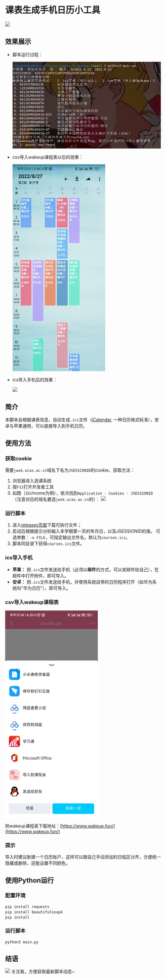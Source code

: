 # 课表生成手机日历小工具

[![](https://img.shields.io/github/stars/BarryZZJ/ucas_course_to_calendar.svg)](https://github.com/barryZZJ/ucas_course_to_calendar)

## 效果展示

- 脚本运行过程：

  <img src="/demo/demo3.png" style="zoom:67%;" />

- csv导入wakeup课程表以后的效果：

  <img src="/demo/demo5.jpg" style="width:300px;" />

- ics导入手机后的效果：

  <img src="/demo/demo2.jpg" style="width:300px;" />



## 简介

本脚本会根据课表信息，自动生成`.ics`文件（[iCalendar](https://baike.baidu.com/item/iCal/10119576), 一种日历格式标准），安卓与苹果通用，可以直接导入到手机日历。

## 使用方法

### 获取cookie

需要`jwxk.ucas.ac.cn`域名下名为`JSESSIONID`的cookie，获取方法：

1. 浏览器进入选课系统
2. 按`F12`打开开发者工具
3. 如图（以chrome为例），依次找到`Application - Cookies - JSESSIONID`（注意对应的域名要选`jwxk.ucas.ac.cn`的）：
![](/demo/cookie.jpg)



### 运行脚本

1. 进入[releases页面](https://github.com/barryZZJ/ucas_course_to_calendar/releases)下载可执行文件；
2. 启动后根据提示分别输入本学期第一天的年月日，以及JSESSIONID的值。
    可选参数：`-o FILE`，可指定输出文件名，默认为`courses.ics`。
3. 脚本同目录下获得`courses.ics`文件。

### ics导入手机

- **苹果：** 把`.ics`文件发送给手机（必须以**邮件**的方式，可以发邮件给自己），在邮件中打开附件，即可导入。
- **安卓：** 把`.ics`文件发送给手机，并使用系统自带的日历程序打开（如华为系统叫"华为日历"），即可导入。

### csv导入wakeup课程表

<img src="/demo/demo4.jpg" style="width:300px;" />

附wakeup课程表下载地址：[https://www.wakeup.fun/](https://www.wakeup.fun/)

### 提示

导入时建议新建一个日历账户，这样可以跟自己手动添加的日程区分开，方便统一隐藏或删除，还能设置不同颜色。

## 使用Python运行

### 配置环境

```sh
pip install requests
pip install beautifulsoup4
pip install
```

### 运行脚本

```sh
python3 main.py
```

## 结语

[![](https://img.shields.io/github/followers/BarryZZJ.svg?style=social&label=Follow&maxAge=2592000)](https://github.com/barryZZJ) 关注我，方便获取最新脚本动态~